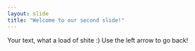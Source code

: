 ```yaml
---
layout: slide
title: "Welcome to our second slide!"
---
```

Your text, what a load of shite :)
Use the left arrow to go back!
